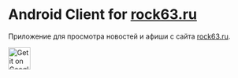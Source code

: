 # Android Client for [rock63.ru](https://rock63.ru)

Приложение для просмотра новостей и афиши с сайта [rock63.ru](https://rock63.ru).

<a href='https://play.google.com/store/apps/details?id=com.uksusoff.rock63'><img src='https://simplemobiletools.com/images/button-google-play.svg' alt='Get it on Google Play' height='45' /></a>
